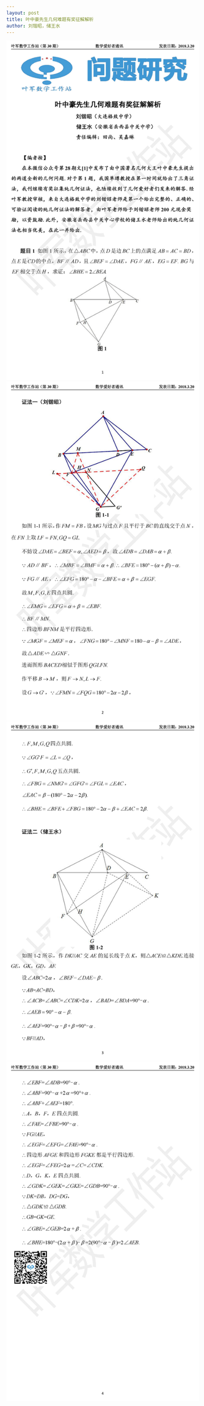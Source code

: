 ```yaml
---
layout: post
title: 叶中豪先生几何难题有奖征解解析
author: 刘锴昭，储王水
---
```


![叶中豪先生几何难题有奖征解解析](/assets/images/叶中豪先生几何难题有奖征解解析1.jpg)
![叶中豪先生几何难题有奖征解解析](/assets/images/叶中豪先生几何难题有奖征解解析2.jpg)
![叶中豪先生几何难题有奖征解解析](/assets/images/叶中豪先生几何难题有奖征解解析3.jpg)
![叶中豪先生几何难题有奖征解解析](/assets/images/叶中豪先生几何难题有奖征解解析4.jpg)